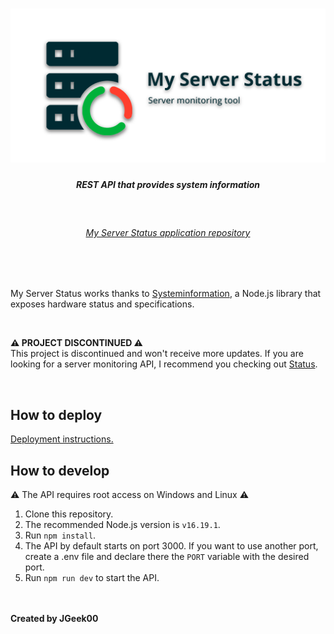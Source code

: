 <h1 align="center">
  <img src="https://github.com/JGeek00/my-server-status-app/raw/master/assets/other/banner.png" />
</h1>

<h5 align="center">
  REST API that provides system information
</h5>

<br>

<h6 align="center">
  <a href="https://github.com/JGeek00/my-server-status-app">My Server Status application repository<a/>
</h6>

<br>
<br>

<p>
My Server Status works thanks to <a href="https://systeminformation.io/">Systeminformation</a>, a Node.js library that exposes hardware status and specifications. 
</p>

<br>

<p>
  <b>⚠️ PROJECT DISCONTINUED ⚠️</b>
  <br>
  This project is discontinued and won't receive more updates. If you are looking for a server monitoring API, I recommend you checking out <a href="https://github.com/dani3l0/Status">Status</a>.
</p>

<br>

## How to deploy
[Deployment instructions.](https://github.com/JGeek00/my-server-status-api/wiki/Deployment-instructions)
## How to develop
⚠️ The API requires root access on Windows and Linux ⚠️
1. Clone this repository.
2. The recommended Node.js version is ``v16.19.1``.
3. Run ``npm install``.
4. The API by default starts on port 3000. If you want to use another port, create a .env file and declare there the ``PORT`` variable with the desired port.
5. Run ``npm run dev`` to start the API.

<br>
<br>
<b>Created by JGeek00</b>
